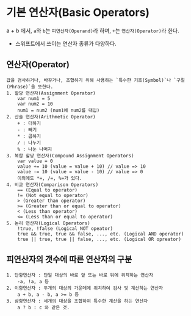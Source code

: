 # 기본 연산자(Basic Operators)
a + b 에서, `a`와 `b`는 `피연산자(Operand)`라 하며, `+`는 `연산자(Operator)`라 한다.<br>
* 스위프트에서 쓰이는 연산자 종류가 다양하다.

## 연산자(Operator)
    값을 검사하거나, 바꾸거나, 조합하기 위해 사용하는 `특수한 기호(Symbol)`나 `구절(Phrase)`을 뜻한다.
    1. 할당 연산자(Assignment Operator)
        var num1 = 5
        var num2 = 10
        num1 = num2 (num1에 num2를 대입)
    2. 산술 연산자(Arithmetic Operator)
        + : 더하기
        - : 빼기
        * : 곱하기
        / : 나누기
        % : 나눈 나머지
    3. 복합 할당 연산자(Compound Assignment Operators)
        var value = 0
        value += 10 (value = value + 10) // value => 10
        value -= 10 (value = value - 10) // value => 0
        이외에도 *=, /=, %=가 있다.
    4. 비교 연산자(Comparison Operators)
        == (Equal to operator)
        != (Not equal to operator)
        > (Greater than operator)
        >= (Greater than or equal to operator)
        < (Less than operator)
        <= (Less than or equal to operator)
    5. 논리 연산자(Logical Operators)
        !true, !false (Logical NOT opeator)
        true && true, true && false, ..., etc. (Logical AND operator)
        true || true, true || false, ..., etc. (Logical OR opreator)

## 피연산자의 갯수에 따른 연산자의 구분
    1. 단항연산자 : 단일 대상의 바로 앞 또는 바로 뒤에 위치하는 연산자
        -a, !a, a 등
    2. 이항연산자 : 두개의 대상의 가운데에 위치하여 검사 및 계산하는 연산자
        a + b, a - b, a >= b 등
    3. 삼항연산자 : 세개의 대상을 조합하여 특수한 계산을 하는 연산자
        a ? b : c 와 같은 것.


